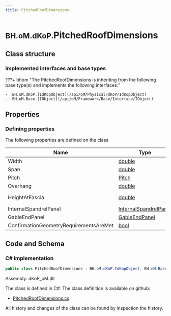 ```yaml
---
title: PitchedRoofDimensions
---
```


# <small>BH.oM.dKoP.</small>**PitchedRoofDimensions**



## Class structure

### Implemented interfaces and base types

???+ bhom "The PitchedRoofDimensions is inheriting from the following base type(s) and implements the following interfaces:"

    -  BH.oM.dKoP.[IdKopObject](/api/oM/Physical/dKoP/IdKopObject)
    -  BH.oM.Base.[IObject](/api/oM/Framework/Base/Interface/IObject)


## Properties



### Defining properties

The following properties are defined on the class

| Name             | Type             | Description      | Quantity         |
|------------------|------------------|------------------|------------------|
| Width | [double](https://learn.microsoft.com/en-us/dotnet/api/System.Double?view=netstandard-2.0) | - | - |
| Span | [double](https://learn.microsoft.com/en-us/dotnet/api/System.Double?view=netstandard-2.0) | - | - |
| Pitch | [Pitch](/api/oM/Physical/dKoP/Geometry/Enums/Pitch) | - | - |
| Overhang | [double](https://learn.microsoft.com/en-us/dotnet/api/System.Double?view=netstandard-2.0) | - | - |
| HeightAtFascia | [double](https://learn.microsoft.com/en-us/dotnet/api/System.Double?view=netstandard-2.0) | Overall buildup. | - |
| InternalSpandrelPanel | [InternalSpandrelPanel](/api/oM/Physical/dKoP/Geometry/InternalSpandrelPanel) | - | - |
| GableEndPanel | [GableEndPanel](/api/oM/Physical/dKoP/Geometry/GableEndPanel) | - | - |
| ConfirmationGeometryRequirementsAreMet | [bool](https://learn.microsoft.com/en-us/dotnet/api/System.Boolean?view=netstandard-2.0) | - | - |


## Code and Schema

### C# implementation

``` C# title="C#"
public class PitchedRoofDimensions : BH.oM.dKoP.IdKopObject, BH.oM.Base.IObject
```

Assembly: dKoP_oM.dll

The class is defined in C#. The class definition is available on github:

- [PitchedRoofDimensions.cs](https://github.com/BHoM/dKoP_Toolkit/blob/develop/dKoP_oM/Geometry\PitchedRoofDimensions.cs)

All history and changes of the class can be found by inspection the history.
